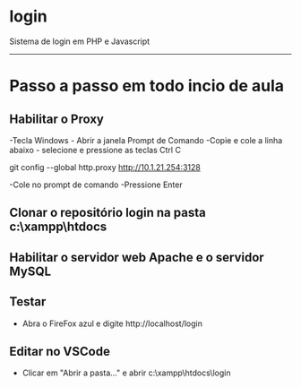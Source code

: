 # login
Sistema de login em PHP e Javascript

---
# Passo a passo em todo incio de aula

## Habilitar o Proxy
  -Tecla Windows - Abrir a janela Prompt de Comando
  -Copie e cole a linha abaixo - selecione e pressione as teclas Ctrl C

  git config --global http.proxy http://10.1.21.254:3128

  -Cole no prompt de comando
  -Pressione Enter

## Clonar o repositório **login** na pasta **c:\xampp\htdocs**

## Habilitar o servidor web **Apache** e o servidor **MySQL**

## Testar
 - Abra o FireFox azul e digite http://localhost/login

## Editar no VSCode
 - Clicar em "Abrir a pasta..." e abrir c:\xampp\htdocs\login
